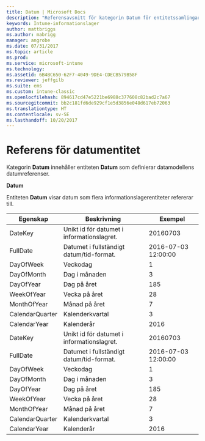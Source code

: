 ```yaml
---
title: Datum | Microsoft Docs
description: "Referensavsnitt för kategorin Datum för entitetssamlingar i API:et för Intune-informationslager."
keywords: Intune-informationslager
author: mattbriggs
ms.author: mabrigg
manager: angrobe
ms.date: 07/31/2017
ms.topic: article
ms.prod: 
ms.service: microsoft-intune
ms.technology: 
ms.assetid: 6B4BC650-62F7-4049-9DE4-CDECB579B58F
ms.reviewer: jeffgilb
ms.suite: ems
ms.custom: intune-classic
ms.openlocfilehash: 894617cd47e5221be6988c377608c82bad2c7a67
ms.sourcegitcommit: bb2c181fd6de929cf1e5d3856e048d617eb72063
ms.translationtype: HT
ms.contentlocale: sv-SE
ms.lasthandoff: 10/20/2017
---
```

# <a name="reference-for-date-entity"></a>Referens för datumentitet

Kategorin **Datum** innehåller entiteten **Datum** som definierar datamodellens datumreferenser.

**Datum**

Entiteten **Datum** visar datum som flera informationslagerentiteter refererar till.

| Egenskap  | Beskrivning | Exempel |
|---------|------------|--------|
| DateKey | Unikt id för datumet i informationslagret. | 20160703 |
| FullDate | Datumet i fullständigt datum/tid-format. | 2016-07-03 12:00:00 |
| DayOfWeek | Veckodag | 1 |
| DayOfMonth | Dag i månaden | 3 |
| DayOfYear | Dag på året | 185 |
| WeekOfYear | Vecka på året | 28 |
| MonthOfYear | Månad på året | 7 |
| CalendarQuarter | Kalenderkvartal | 3 |
| CalendarYear | Kalenderår | 2016 |
| DateKey | Unikt id för datumet i informationslagret. | 20160703 |
| FullDate | Datumet i fullständigt datum/tid-format. | 2016-07-03 12:00:00 |
| DayOfWeek | Veckodag | 1 |
| DayOfMonth | Dag i månaden | 3 |
| DayOfYear | Dag på året | 185 |
| WeekOfYear | Vecka på året | 28 |
| MonthOfYear | Månad på året | 7 |
| CalendarQuarter | Kalenderkvartal | 3 |
| CalendarYear | Kalenderår | 2016 |

